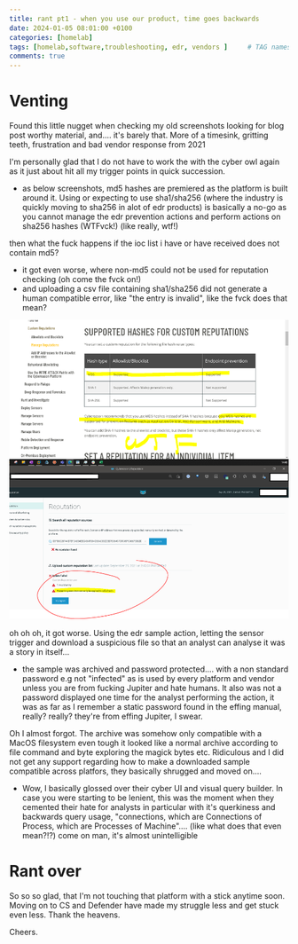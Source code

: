 ```yaml
---
title: rant pt1 - when you use our product, time goes backwards
date: 2024-01-05 08:01:00 +0100
categories: [homelab]
tags: [homelab,software,troubleshooting, edr, vendors ]     # TAG names should always be lowercase 123
comments: true
---
```


# Venting

Found this little nugget when checking my old screenshots looking for blog post worthy material, and.... it's barely that. More of a timesink, gritting teeth, frustration and bad vendor response from 2021

I'm personally glad that I do not have to work the with the cyber owl again as it just about hit all my trigger points in quick succession.

* as below screenshots, md5 hashes are premiered as the platform is built around it. Using or expecting to use sha1/sha256 (where the industry is quickly moving to sha256 in  alot of edr products) is basically a no-go as you cannot manage the edr prevention actions and perform actions on sha256 hashes (WTFvck!) (like really, wtf!)

then what the fuck happens if the ioc list i have or have received does not contain md5?

* it got even worse, where non-md5 could not be used for reputation checking  (oh come the fvck on!)
* and uploading a csv file containing sha1/sha256 did not generate a human compatible error, like "the entry is invalid", like the fvck does that mean?

![bleh](assets/images/2023-10-31-rant-pt1/cr1.PNG)

oh oh oh, it got worse. Using the edr sample action, letting the sensor trigger and download a suspicious file so that an analyst can analyse it was a story in itself...

* the sample was archived and password protected.... with a non standard password e.g not "infected" as is used by every platform and vendor unless you are from fucking Jupiter and hate humans.  It also was not a password displayed one time for the analyst performing the action, it was as far as I remember  a static password found in the effing manual, really? really? they're from effing Jupiter, I swear.

Oh I almost forgot. The archive was somehow only compatible with a MacOS filesystem even tough it looked like a normal archive according to file command and byte exploring the magick bytes etc. Ridiculous and I did not get any support regarding how to make a downloaded sample compatible across platfors, they basically shrugged and moved on....

* Wow, I basically glossed over their cyber UI and visual query builder. In case you were starting to be lenient, this was the moment when they cemented their hate for analysts in particular with it's querkiness and backwards query usage, "connections, which are Connections of Process, which are Processes of Machine".... (like what does that even mean?!?) come on man, it's almost unintelligible

# Rant over

So so so glad, that I'm not touching that platform with a stick anytime soon. Moving on to CS and Defender have made my struggle less and get stuck even less. Thank the heavens.

Cheers.